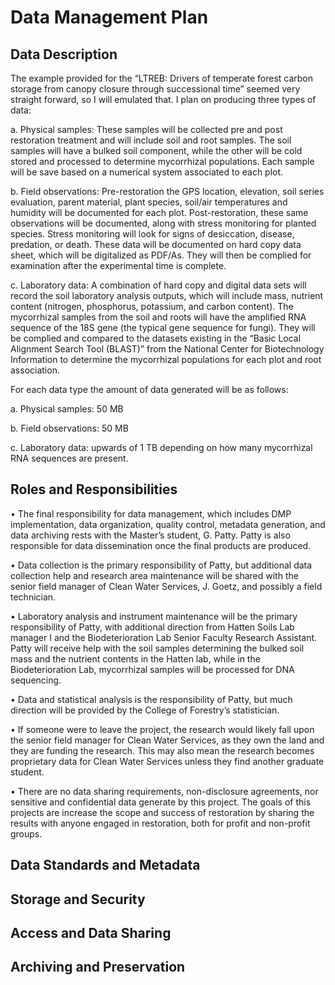 # Data Management Plan

## Data Description
The example provided for the “LTREB: Drivers of temperate forest carbon storage from canopy closure through successional time” seemed very straight forward, so I will emulated that. I plan on producing three types of data:

a.	Physical samples: These samples will be collected pre and post restoration treatment and will include soil and root samples. The soil samples will have a bulked soil component, while the other will be cold stored and processed to determine mycorrhizal populations. Each sample will be save based on a numerical system associated to each plot.

b.	Field observations: Pre-restoration the GPS location, elevation, soil series evaluation, parent material, plant species, soil/air temperatures and humidity will be documented for each plot. Post-restoration, these same observations will be documented, along with stress monitoring for planted species. Stress monitoring will look for signs of desiccation, disease, predation, or death. These data will be documented on hard copy data sheet, which will be digitalized as PDF/As. They will then be complied for examination after the experimental time is complete. 

c.	Laboratory data: A combination of hard copy and digital data sets will record the soil laboratory analysis outputs, which will include mass, nutrient content (nitrogen, phosphorus, potassium, and carbon content). The mycorrhizal samples from the soil and roots will have the amplified RNA sequence of the 18S gene (the typical gene sequence for fungi). They will be complied and compared to the datasets existing in the “Basic Local Alignment Search Tool (BLAST)” from the National Center for Biotechnology Information to determine the mycorrhizal populations for each plot and root association.

For each data type the amount of data generated will be as follows:

a.	Physical samples: 50 MB

b.	Field observations: 50 MB

c.	Laboratory data: upwards of 1 TB depending on how many mycorrhizal RNA sequences are present. 

## Roles and Responsibilities
•	The final responsibility for data management, which includes DMP implementation, data organization, quality control, metadata generation, and data archiving rests with the Master’s student, G. Patty. Patty is also responsible for data dissemination once the final products are produced.

•	Data collection is the primary responsibility of Patty, but additional data collection help and research area maintenance will be shared with the senior field manager of Clean Water Services, J. Goetz, and possibly a field technician. 

•	Laboratory analysis and instrument maintenance will be the primary responsibility of Patty, with additional direction from Hatten Soils Lab manager I and the Biodeterioration Lab Senior Faculty Research Assistant. Patty will receive help with the soil samples determining the bulked soil mass and the nutrient contents in the Hatten lab, while in the Biodeterioration Lab, mycorrhizal samples will be processed for DNA sequencing.

•	Data and statistical analysis is the responsibility of Patty, but much direction will be provided by the College of Forestry’s statistician. 

•	If someone were to leave the project, the research would likely fall upon the senior field manager for Clean Water Services, as they own the land and they are funding the research. This may also mean the research becomes proprietary data for Clean Water Services unless they find another graduate student. 

•	There are no data sharing requirements, non-disclosure agreements, nor sensitive and confidential data generate by this project. The goals of this projects are increase the scope and success of restoration by sharing the results with anyone engaged in restoration, both for profit and non-profit groups.

## Data Standards and Metadata
## Storage and Security
## Access and Data Sharing
## Archiving and Preservation

